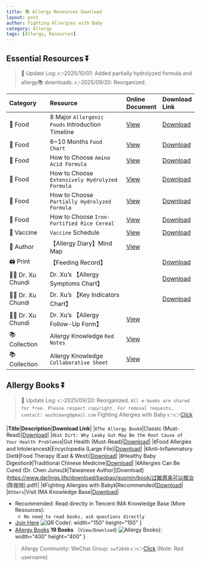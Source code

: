 ```yaml
---
title: 📚 Allergy Resources Download
layout: post
author: Fighting Allergies with Baby
category: Allergy
tags: [Allergy, Resources]
---
```


## Essential Resources ⏬
> 📝 Update Log:
> 👉2025/10/01: Added partially hydrolyzed formula and allergy📚 downloads.
> 👉2025/09/20: Reorganized.
> 

| Category      | Resource               | Online<br>Document                                                                 | Download<br>Link                                                                                                                                                                        |
|:------------|:---------------------|:-------------------------------------------------------------------------|:--------------------------------------------------------------------------------------------------------------------------------------------------------------------------------|
| 🥣 Food      | 8 Major `Allergenic Foods` Introduction Timeline | [View](https://docs.qq.com/sheet/DT3RFUXZ6WFZMTm5B?tab=BB08J2)             | [Download](https://www.darlings.life/download/baobao/guomin/八大类辅食引入时间表.png)                                                                                                           |
| 🥣 Food      | 6~10 Months `Food Chart`     | [View](https://docs.qq.com/sheet/DT1NVSWt6R3NscnZ0?tab=vryd4e)             | [Download](https://www.darlings.life/download/baobao/Print/%E8%BE%85%E9%A3%9F%E8%A1%A8.pdf)                                                                                           |
| 🥣 Food      | How to Choose `Amino Acid Formula`     | [View](https://docs.qq.com/sheet/DT1VJcnJ6dkpmdmVT?tab=BB08J2)             | [Download](https://www.darlings.life/download/baobao/guomin/怎么选氨基酸奶粉.png)                                                                                                             |
| 🥣 Food      | How to Choose `Extensively Hydrolyzed Formula`    | [View](https://docs.qq.com/sheet/DT0x2Y2hJWUVVQmtF?tab=6k5f2y)             | [Download](https://www.darlings.life/download/baobao/guomin/怎么选深度水解奶粉.png)                                                                                                            |
| 🥣 Food      | How to Choose `Partially Hydrolyzed Formula`    | [View](https://docs.qq.com/sheet/DT3dkZVNXTWxnZkFj?tab=BB08J2)             | [Download](https://www.darlings.life/download/baobao/guomin/怎么选适度水解奶粉.png)                                                                                                            |
| 🥣 Food      | How to Choose `Iron-Fortified Rice Cereal`      | [View](https://docs.qq.com/sheet/DT21GaWFBdWdLUFF0?tab=BB08J2)             | [Download](https://www.darlings.life/download/baobao/guomin/怎么选高铁米粉.png)                                                                                                              |
| 💉 Vaccine      | `Vaccine` Schedule   | [View](https://docs.qq.com/sheet/DT0xURXhoZHpMdEh2?tab=il2hpn)             |  [Download](https://www.darlings.life/download/baobao/guomin/敏宝疫苗时间安排.png)                                                                                                                                                                                 |
| 👩 Author      | 【Allergy Diary】Mind Map       | [View](https://docs.qq.com/mind/DZm1ZdnZPTmZmS2pZ?subId=BB08J2&mode=mind)  |                                                                                                                                                                                 |
| 🖨️ Print     | 【Feeding Record】        |                                                                          | [Download](https://www.darlings.life/download/baobao/Print/%E5%AE%9D%E5%AE%9D%E5%96%82%E5%85%BB%E8%AE%B0%E5%BD%95_%E8%BE%85%E9%A3%9F%E7%89%88_v6.pdf)                                 |
| 🧑‍⚕️ Dr. Xu Chundi | Dr. Xu’s 【Allergy Symptoms Chart】     |                                                                          | [Download](https://www.darlings.life/download/baobao/Print/%E3%80%90%E8%AE%B8%E6%98%A5%E5%A8%A3%E3%80%91%E8%BF%87%E6%95%8F%E5%88%9D%E8%AF%8A%E9%9A%8F%E8%AE%BF%E8%A1%A8%E6%A0%BC.pdf) |
| 🧑‍⚕️ Dr. Xu Chundi  | Dr. Xu’s 【Key Indicators Chart】     |                                                                          | [Download](https://www.darlings.life/download/baobao/Print/%E3%80%90%E8%AE%B8%E6%98%A5%E5%A8%A3%E3%80%91%E8%BF%87%E6%95%8F%E9%9A%8F%E8%AE%BF%E8%A1%A8.pdf)                            |
| 🧑‍⚕️ Dr. Xu Chundi  | Dr. Xu’s 【Allergy Follow-Up Form】   | [View](https://docs.qq.com/sheet/DT3FHZUpoUnZib095?tab=BB08J2)             |                                                                                                                                                                                 |
| 📚 Collection      | Allergy Knowledge `Red Notes`    | [View](https://docs.qq.com/doc/p/fcc5396c963383a68e09f6298b7e40d1baddcd24) |                                                                                                                                                                                 |
| 📚 Collection      | Allergy Knowledge `Collaborative Sheet`   | [View](https://docs.qq.com/sheet/DT2hVUU9JdG9qWGdi?tab=BB08J2)             |                                                                                                                                                                                 |


## Allergy Books ⏬
> 📝 Update Log:
> 👉2025/09/20: Reorganized.
> `All e-books are shared for free. Please respect copyright. For removal requests, contact: wuzhimang@gmail.com`
> Fighting Allergies with Baby 👉👉[Click](https://xhslink.com/m/43HeRkphxsf)


|**Title**|**Description**|**Download Link**|
|`《The Allergy Book》`|Classic (Must-Read)|[Download](https://www.darlings.life/download/baobao/guomin/book/1_%E8%A5%BF%E5%B0%94%E6%96%AF%E8%BF%87%E6%95%8F%E5%85%A8%E4%B9%A6%20%28Robert%20Sears%20%28M.D.%29%2C%20William%20Sears%29.pdf)|
|`《Eat Dirt: Why Leaky Gut May Be the Root Cause of Your Health Problems》`|Gut Health (Must-Read)|[Download](https://www.darlings.life/download/baobao/guomin/book/2_吃土：强健肠道、提升免疫的整体健康革命.pdf)|
|《Food Allergies and Intolerances》|Encyclopedia (Large File)|[Download](https://www.darlings.life/download/baobao/guomin/book/%E9%A3%9F%E7%89%A9%E8%BF%87%E6%95%8F%E4%B8%8E%E9%A3%9F%E7%89%A9%E4%B8%8D%E8%80%90%E5%8F%97%3DThe%20health%20professionals%20guide%20to%20food%20allergies%20and%20intolerances%20%28%EF%BC%88%E7%BE%8E%EF%BC%89%E8%B4%BE%E5%B0%BC%E6%96%AF%E7%BB%B4%E5%85%8B%E6%96%AF%E5%A4%AB%E4%B9%94%E5%86%85%E8%B4%BE%E8%91%97%EF%BC%9B%E5%B4%94%E7%8E%89%E6%B6%9B%E7%AD%89%E8%AF%91%29%20.pdf)|
|《Anti-Inflammatory Diet》|Food Therapy (East & West)|[Download](https://www.darlings.life/download/baobao/guomin/book/抗炎食物（最佳抗炎食物）.pdf)|
|《Healthy Baby Digestion》|Traditional Chinese Medicine|[Download](https://www.darlings.life/download/baobao/guomin/book/宝宝脾胃好，病不找.pdf)|
|《Allergies Can Be Cured (Dr. Chen Junxu)》|Taiwanese Author|[Download](https://www.darlings.life/download/baobao/guomin/book/过敏原来可以根治 (陈俊旭).pdf)|
|《Fighting Allergies with Baby》|Recommended|[Download](https://www.darlings.life/download/baobao/guomin/book/陪宝贝一起抗过敏.pdf)|
|`Others`|Visit IMA Knowledge Base|[Download](https://blog-1252538339.cos.ap-chengdu.myqcloud.com/minbao/assets/img/ima_qr.jpg)|



- Recommended: Read directly in Tencent IMA Knowledge Base (More Resources):
  - `No need to read books, ask questions directly`
- [Join Here](https://blog-1252538339.cos.ap-chengdu.myqcloud.com/minbao/assets/img/ima_qr.jpg)
  ![QR Code](https://blog-1252538339.cos.ap-chengdu.myqcloud.com/minbao/assets/img/ima_qr.jpg){: width="150" height="150" }
- [Allergy Books](https://blog-1252538339.cos.ap-chengdu.myqcloud.com/minbao/assets/img/minbao_books.jpg) **19 Books** （`View/Download`)
   ![Allergy Books](https://blog-1252538339.cos.ap-chengdu.myqcloud.com/minbao/assets/img/minbao_books.jpg){: width="400" height="400" }


> Allergy Community:
> WeChat Group: `swf2048` 👉👉[Click](https://blog-1252538339.cos.ap-chengdu.myqcloud.com/minbao/assets/img/minbao_group.png) (Note: Red username)